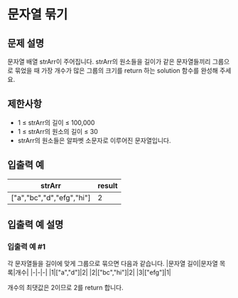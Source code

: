 # 문자열 묶기


## 문제 설명
문자열 배열 strArr이 주어집니다. strArr의 원소들을 길이가 같은 문자열들끼리 그룹으로 묶었을 때 가장 개수가 많은 그룹의 크기를 return 하는 solution 함수를 완성해 주세요.

## 제한사항
- 1 ≤ strArr의 길이 ≤ 100,000
- 1 ≤ strArr의 원소의 길이 ≤ 30
- strArr의 원소들은 알파벳 소문자로 이루어진 문자열입니다.

## 입출력 예
|strArr|result|
|-|-|
|["a","bc","d","efg","hi"]|2|

## 입출력 예 설명

### 입출력 예 #1
각 문자열들을 길이에 맞게 그룹으로 묶으면 다음과 같습니다.
|문자열 길이|문자열 목록|개수|
|-|-|-|
|1|["a","d"]|2|
|2|["bc","hi"]|2|
|3|["efg"]|1|

개수의 최댓값은 2이므로 2를 return 합니다.